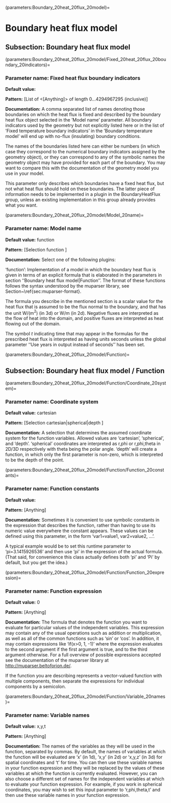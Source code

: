 (parameters:Boundary_20heat_20flux_20model)=
# Boundary heat flux model


## **Subsection:** Boundary heat flux model


(parameters:Boundary_20heat_20flux_20model/Fixed_20heat_20flux_20boundary_20indicators)=
### __Parameter name:__ Fixed heat flux boundary indicators
**Default value:**

**Pattern:** [List of <[Anything]> of length 0...4294967295 (inclusive)]

**Documentation:** A comma separated list of names denoting those boundaries on which the heat flux is fixed and described by the boundary heat flux object selected in the &rsquo;Model name&rsquo; parameter. All boundary indicators used by the geometry but not explicitly listed here or in the list of &rsquo;Fixed temperature boundary indicators&rsquo; in the &rsquo;Boundary temperature model&rsquo; will end up with no-flux (insulating) boundary conditions.

The names of the boundaries listed here can either be numbers (in which case they correspond to the numerical boundary indicators assigned by the geometry object), or they can correspond to any of the symbolic names the geometry object may have provided for each part of the boundary. You may want to compare this with the documentation of the geometry model you use in your model.

This parameter only describes which boundaries have a fixed heat flux, but not what heat flux should hold on these boundaries. The latter piece of information needs to be implemented in a plugin in the BoundaryHeatFlux group, unless an existing implementation in this group already provides what you want.

(parameters:Boundary_20heat_20flux_20model/Model_20name)=
### __Parameter name:__ Model name
**Default value:** function

**Pattern:** [Selection function ]

**Documentation:** Select one of the following plugins:

&lsquo;function&rsquo;: Implementation of a model in which the boundary heat flux is given in terms of an explicit formula that is elaborated in the parameters in section &lsquo;&lsquo;Boundary heat flux model|Function&rsquo;&rsquo;. The format of these functions follows the syntax understood by the muparser library, see Section~\ref{sec:muparser-format}.

The formula you describe in the mentioned section is a scalar value for the heat flux that is assumed to be the flux normal to the boundary, and that has the unit W/(m$^2$) (in 3d) or W/m (in 2d). Negative fluxes are interpreted as the flow of heat into the domain, and positive fluxes are interpreted as heat flowing out of the domain.

The symbol $t$ indicating time that may appear in the formulas for the prescribed heat flux is interpreted as having units seconds unless the global parameter &lsquo;&lsquo;Use years in output instead of seconds&rsquo;&rsquo; has been set.

(parameters:Boundary_20heat_20flux_20model/Function)=
## **Subsection:** Boundary heat flux model / Function
(parameters:Boundary_20heat_20flux_20model/Function/Coordinate_20system)=
### __Parameter name:__ Coordinate system
**Default value:** cartesian

**Pattern:** [Selection cartesian|spherical|depth ]

**Documentation:** A selection that determines the assumed coordinate system for the function variables. Allowed values are &lsquo;cartesian&rsquo;, &lsquo;spherical&rsquo;, and &lsquo;depth&rsquo;. &lsquo;spherical&rsquo; coordinates are interpreted as r,phi or r,phi,theta in 2D/3D respectively with theta being the polar angle. &lsquo;depth&rsquo; will create a function, in which only the first parameter is non-zero, which is interpreted to be the depth of the point.

(parameters:Boundary_20heat_20flux_20model/Function/Function_20constants)=
### __Parameter name:__ Function constants
**Default value:**

**Pattern:** [Anything]

**Documentation:** Sometimes it is convenient to use symbolic constants in the expression that describes the function, rather than having to use its numeric value everywhere the constant appears. These values can be defined using this parameter, in the form &lsquo;var1=value1, var2=value2, ...&rsquo;.

A typical example would be to set this runtime parameter to &lsquo;pi=3.1415926536&rsquo; and then use &lsquo;pi&rsquo; in the expression of the actual formula. (That said, for convenience this class actually defines both &lsquo;pi&rsquo; and &lsquo;Pi&rsquo; by default, but you get the idea.)

(parameters:Boundary_20heat_20flux_20model/Function/Function_20expression)=
### __Parameter name:__ Function expression
**Default value:** 0

**Pattern:** [Anything]

**Documentation:** The formula that denotes the function you want to evaluate for particular values of the independent variables. This expression may contain any of the usual operations such as addition or multiplication, as well as all of the common functions such as &lsquo;sin&rsquo; or &lsquo;cos&rsquo;. In addition, it may contain expressions like &lsquo;if(x>0, 1, -1)&rsquo; where the expression evaluates to the second argument if the first argument is true, and to the third argument otherwise. For a full overview of possible expressions accepted see the documentation of the muparser library at http://muparser.beltoforion.de/.

If the function you are describing represents a vector-valued function with multiple components, then separate the expressions for individual components by a semicolon.

(parameters:Boundary_20heat_20flux_20model/Function/Variable_20names)=
### __Parameter name:__ Variable names
**Default value:** x,y,t

**Pattern:** [Anything]

**Documentation:** The names of the variables as they will be used in the function, separated by commas. By default, the names of variables at which the function will be evaluated are &lsquo;x&rsquo; (in 1d), &lsquo;x,y&rsquo; (in 2d) or &lsquo;x,y,z&rsquo; (in 3d) for spatial coordinates and &lsquo;t&rsquo; for time. You can then use these variable names in your function expression and they will be replaced by the values of these variables at which the function is currently evaluated. However, you can also choose a different set of names for the independent variables at which to evaluate your function expression. For example, if you work in spherical coordinates, you may wish to set this input parameter to &lsquo;r,phi,theta,t&rsquo; and then use these variable names in your function expression.
